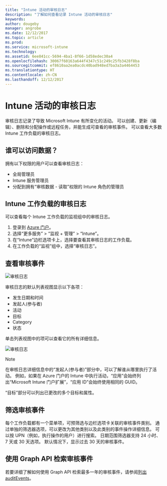 ```yaml
---
title: "Intune 活动的审核日志"
description: "了解如何查看记录 Intune 活动的审核日志"
keywords: 
author: dougeby
manager: angrobe
ms.date: 12/12/2017
ms.topic: article
ms.prod: 
ms.service: microsoft-intune
ms.technology: 
ms.assetid: 6ee841cc-5694-4ba1-8f66-1d58edec30a4
ms.openlocfilehash: 30067f60163a644f4347c51c249c25fb3428f8ba
ms.sourcegitcommit: ef8610aa2ea0acdc40bad948ed7ba3a3a4464453
ms.translationtype: HT
ms.contentlocale: zh-CN
ms.lasthandoff: 12/12/2017
---
```

# <a name="audit-logs-for-intune-activities"></a>Intune 活动的审核日志
审核日志记录了导致 Microsoft Intune 有所变化的活动。 可以创建、更新（编辑）、删除和分配操作或远程任务，并能生成可查看的审核事件。 可以查看大多数 Intune 工作负载的审核日志。 

## <a name="who-can-access-the-data"></a>谁可以访问数据？
拥有以下权限的用户可以查看审核日志：
- 全局管理员
- Intune 服务管理员
- 分配到拥有“审核数据  - 读取”权限的 Intune 角色的管理员

## <a name="audit-logs-for-intune-workloads"></a>Intune 工作负载的审核日志
可以查看每个 Intune 工作负载的监视组中的审核日志。  
1. 登录到 [Azure 门户](https://portal.azure.com)。
2. 选择“更多服务” > “监视 + 管理” > “Intune”。
3. 在“Intune”边栏选项卡上，选择要查看其审核日志的工作负载。
4. 在工作负载的“监视”组中，选择“审核日志”。

## <a name="review-audit-events"></a>查看审核事件
![审核日志](./media/monitor-audit-logs.png "审核日志")

审核日志的默认列表视图显示以下各项：    

- 发生日期和时间
- 发起人(参与者)
- 活动
- 目标
- Category
- 状态

单击列表视图中的项可以查看它的所有详细信息。

![审核日志](./media/monitor-audit-log-detail.png "审核日志")

> [!Note]    
> 在审核日志详细信息中的“发起人(参与者)”部分中，可以了解谁从哪里执行了活动。 例如，如果在 Azure 门户的 Intune 中执行活动，“应用”会始终列出“Microsoft Intune 门户扩展”，“应用 ID”会始终使用相同的 GUID。 
>    
> “目标”部分可以列出已更改的多个目标和属性。  


## <a name="filter-audit-events"></a>筛选审核事件
每个工作负载都有一个菜单项，可预筛选与边栏选项卡关联的审核事件类别。 通过单独的筛选器选项，可以更改为其他类别以及此类别的事件操作详细信息。 可以按 UPN（例如，执行操作的用户）进行搜索。 日期范围筛选器支持 24 小时、7 天或 30 天选项。 默认情况下，显示过去 30 天的审核事件。

## <a name="use-graph-api-to-retrieve-audit-events"></a>使用 Graph API 检索审核事件
若要详细了解如何使用 Graph API 检索最多一年的审核事件，请参阅[列出 auditEvents](https://developer.microsoft.com/en-us/graph/docs/api-reference/beta/api/intune_auditing_auditevent_list)。